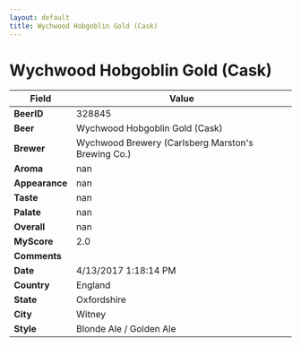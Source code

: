 ```yaml
---
layout: default
title: Wychwood Hobgoblin Gold (Cask)
---
```


# Wychwood Hobgoblin Gold (Cask)

| Field         | Value     |
|---------------|-----------|
| **BeerID** | 328845 |
| **Beer** | Wychwood Hobgoblin Gold (Cask) |
| **Brewer** | Wychwood Brewery (Carlsberg Marston&#39;s Brewing Co.) |
| **Aroma** | nan |
| **Appearance** | nan |
| **Taste** | nan |
| **Palate** | nan |
| **Overall** | nan |
| **MyScore** | 2.0 |
| **Comments** |   |
| **Date** | 4/13/2017 1:18:14 PM |
| **Country** | England |
| **State** | Oxfordshire |
| **City** | Witney |
| **Style** | Blonde Ale / Golden Ale |
